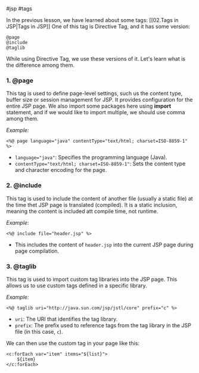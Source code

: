 #jsp #tags

In the previous lesson, we have learned about some tags: [[02.Tags in JSP|Tags in JSP]]
One of this tag is Directive Tag, and it has some version:

	@page
	@include
	@taglib

While using Directive Tag, we use these versions of it. Let's learn what is the difference among them.

### 1. @page

This tag is used to define page-level settings, such us the content type, buffer size or session management for JSP. It provides configuration for the entire JSP page. We also import some packages here using **import** statement, and if we would like to import multiple, we should use comma among  them.

*Example:*

	<%@ page language="java" contentType="text/html; charset=ISO-8859-1" %>

- `language="java"`: Specifies the programming language (Java).
- `contentType="text/html; charset=ISO-8859-1"`: Sets the content type and character encoding for the page.


### 2. @include

This tag is used to include the content of another file (usually a static file) at the time thet JSP page is translated (compiled). It is a static inclusion, meaning the content is included att compile time, not runtime.

*Example:*

	<%@ include file="header.jsp" %>

- This includes the content of `header.jsp` into the current JSP page during page compilation.


### 3. @taglib

This tag is used to import  custom tag libraries into the JSP page. This allows us to use custom tags defined in a specific library.

*Example:*

	<%@ taglib uri="http://java.sun.com/jsp/jstl/core" prefix="c" %>

- `uri`: The URI that identifies the tag library.
- `prefix`: The prefix used to reference tags from the tag library in the JSP file (in this case, `c`).

We can then use the custom tag in your page like this:

	<c:forEach var="item" items="${list}">
	    ${item}
	</c:forEach>

